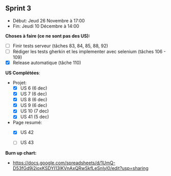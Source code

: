 ## Sprint 3

- Début: Jeud 26 Novembre à 17:00
- Fin: Jeudi 10 Décembre à 14:00

**Choses à faire (ce ne sont pas des US):**
- [ ] Finir tests serveur (tâches 83, 84, 85, 88, 92)
- [ ] Rédiger les tests gherkin et les implementer avec selenium (tâches 106 - 109)
- [x] Release automatique (tâche 110)

**US Complétées**:

- Projet:
  - [x] US 6 (6 dec)
  - [x] US 7 (6 dec)
  - [x] US 8 (6 dec)
  - [x] US 9 (6 dec)
  - [x] US 10 (7 dec)
  - [x] US 41 (5 dec)
- Page resumé:
  - [x] US 42
  - [ ] US 43


**Burn up chart:**

- https://docs.google.com/spreadsheets/d/1UmQ-D53fGd9j2ioxKSDYI13lKVnAxQRwSkfLeSnIyl0/edit?usp=sharing
